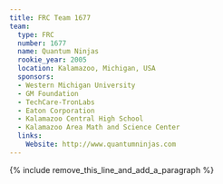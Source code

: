 ```yaml
---
title: FRC Team 1677
team:
  type: FRC
  number: 1677
  name: Quantum Ninjas
  rookie_year: 2005
  location: Kalamazoo, Michigan, USA
  sponsors:
  - Western Michigan University
  - GM Foundation
  - TechCare-TronLabs
  - Eaton Corporation
  - Kalamazoo Central High School
  - Kalamazoo Area Math and Science Center
  links:
    Website: http://www.quantumninjas.com
---
```


{% include remove_this_line_and_add_a_paragraph %}